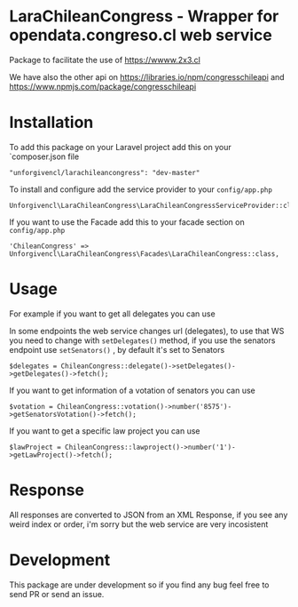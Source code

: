 # LaraChileanCongress - Wrapper for opendata.congreso.cl web service

Package to facilitate the use of https://wwww.2x3.cl

We have also the other api on https://libraries.io/npm/congresschileapi and https://www.npmjs.com/package/congresschileapi

# Installation

To add this package on your Laravel project add this on your `composer.json file

```
"unforgivencl/larachileancongress": "dev-master"
```


To install and configure add the service provider to your `config/app.php`

```
Unforgivencl\LaraChileanCongress\LaraChileanCongressServiceProvider::class,
```


If you want to use the Facade add this to your facade section on `config/app.php`

```
'ChileanCongress' => Unforgivencl\LaraChileanCongress\Facades\LaraChileanCongress::class,
```


# Usage

For example if you want to get all delegates you can use

In some endpoints the web service changes url (delegates), to use that WS you need to change
with ```setDelegates()``` method, if you use the senators endpoint use ```setSenators()``` , by
default it's set to Senators


```
$delegates = ChileanCongress::delegate()->setDelegates()->getDelegates()->fetch();
```

If you want to get information of a votation of senators you can use

```
$votation = ChileanCongress::votation()->number('8575')->getSenatorsVotation()->fetch();
```

If you want to get a specific law project you can use

```
$lawProject = ChileanCongress::lawproject()->number('1')->getLawProject()->fetch();
```

# Response

All responses are converted to JSON from an XML Response, if you see any weird index or order, i'm sorry but
the web service are very incosistent

# Development

This package are under development so if you find any bug feel free to send PR or send an issue.
